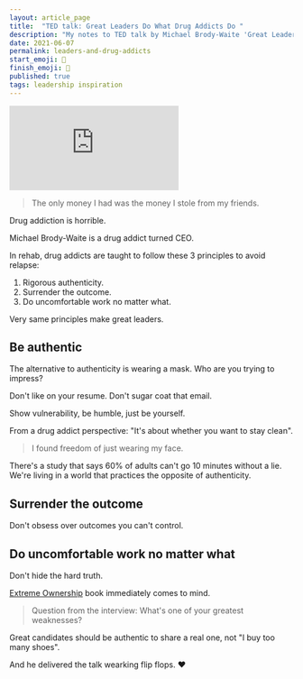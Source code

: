 ```yaml
---
layout: article_page
title:  "TED talk: Great Leaders Do What Drug Addicts Do "
description: "My notes to TED talk by Michael Brody-Waite 'Great Leaders Do What Drug Addicts Do'"
date: 2021-06-07
permalink: leaders-and-drug-addicts
start_emoji: 💉
finish_emoji: 💪
published: true
tags: leadership inspiration
---
```


<div class="youtube-video">
  <iframe src="https://www.youtube.com/embed/UUnRKf2CemA" title="YouTube video player" frameborder="0" allow="accelerometer; autoplay; clipboard-write; encrypted-media; gyroscope; picture-in-picture" allowfullscreen class="youtube-video__iframe"></iframe>
</div>

> The only money I had was the money I stole from my friends.

Drug addiction is horrible.

Michael Brody-Waite is a drug addict turned CEO.

In rehab, drug addicts are taught to follow these 3 principles to avoid relapse:

1. Rigorous authenticity.
2. Surrender the outcome.
3. Do uncomfortable work no matter what.

Very same principles make great leaders.

## Be authentic

The alternative to authenticity is wearing a mask. Who are you trying to impress?

Don't like on your resume. Don't sugar coat that email.

Show vulnerability, be humble, just be yourself.

From a drug addict perspective: "It's about whether you want to stay clean".

> I found freedom of just wearing my face.

There's a study that says 60% of adults can't go 10 minutes without a lie. We're living in a world that practices the opposite of authenticity.

## Surrender the outcome

Don't obsess over outcomes you can't control.

## Do uncomfortable work no matter what

Don't hide the hard truth.

[Extreme Ownership](https://www.goodreads.com/book/show/23848190-extreme-ownership) book immediately comes to mind.

> Question from the interview: What's one of your greatest weaknesses?

Great candidates should be authentic to share a real one, not "I buy too many shoes".

And he delivered the talk wearking flip flops. ❤️
